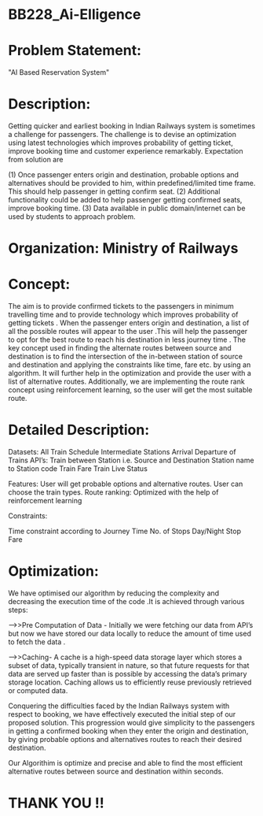 # BB228_Ai-Elligence

# Problem Statement:
"AI Based Reservation System"

# Description: 
Getting quicker and earliest booking in Indian Railways system is sometimes a challenge for passengers. The challenge is to devise an optimization using latest technologies which improves probability of getting ticket, improve booking time and customer experience remarkably. Expectation from solution are

(1) Once passenger enters origin and destination, probable options and alternatives should be provided to 
    him, within predefined/limited time frame. This should help passenger in getting confirm seat. 
(2) Additional functionality could be added to help passenger getting confirmed seats, improve booking time. 
(3) Data available in public domain/internet can be used by students to approach problem.

# Organization: Ministry of Railways

# Concept:

The aim is to provide confirmed tickets to the passengers in minimum travelling time and to provide technology which improves  probability of getting tickets . When the passenger enters origin  and destination, a list of all the possible routes will appear to the user .This will help the passenger to opt for the best route to reach his destination in less journey time .
The key concept used in finding the alternate routes between source and destination is to find the intersection of the in-between station of source and destination  and  applying the constraints like time, fare etc. by using an algorithm. It will further help in the optimization and provide the user with a list of alternative routes. Additionally, we are implementing the route rank concept using reinforcement learning, so the 
user will get the most suitable route. 

# Detailed Description:
Datasets:
  All Train Schedule
  Intermediate Stations
  Arrival Departure of Trains
API’s:
  Train between Station i.e. Source and Destination
  Station name to Station code
  Train Fare
  Train Live Status
  
Features:
  User will get probable options and alternative routes.
  User can choose the train types.
  Route ranking: 
  Optimized with the help of reinforcement learning
  
Constraints:

  Time constraint according to Journey Time
  No. of  Stops
  Day/Night Stop
  Fare
  
# Optimization:
  We have optimised our algorithm by reducing the complexity and decreasing the execution time of the code .It is achieved through various steps:

-->>Pre Computation of  Data - Initially we were fetching our data from API’s  but now we have stored our data locally to reduce the amount of  time  used to fetch the data .

-->>Caching- A cache is a high-speed data storage layer which stores a subset of data, typically transient in nature, so that future requests for that data are served up faster than is possible by accessing the data’s primary storage location. Caching allows us to efficiently reuse previously retrieved or computed data.

Conquering the difficulties faced by the Indian Railways system with respect to booking, we have effectively executed the initial step of our proposed solution. This progression would give simplicity to the passengers in getting a confirmed booking when they enter the origin and destination, by giving probable options and alternatives routes to reach their desired destination.
 
 Our Algorithim is optimize and precise and able to find the most efficient alternative routes between source and destination within seconds.
 
 
 # THANK YOU !! 



